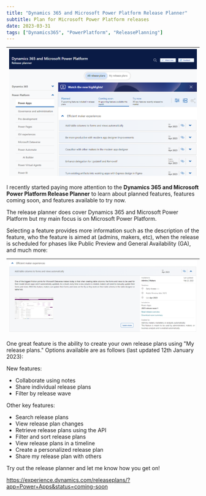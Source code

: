 ```yaml
---
title: "Dynamics 365 and Microsoft Power Platform Release Planner"
subtitle: Plan for Microsoft Power Platform releases
date: 2023-03-31
tags: ["Dynamics365", "PowerPlatform", "ReleasePlanning"]
---
```


|![Dynamics 365 and Microsoft Power Platform Release Planner.](/img/2023-03-31-d365-pp-release-planner/d365-pp-release-planner.png "Dynamics 365 and Microsoft Power Platform Release Planner.")|
|-|

I recently started paying more attention to the **Dynamics 365 and Microsoft Power Platform Release Planner** to learn about planned features, features coming soon, and features available to try now.

The release planner does cover Dynamics 365 and Microsoft Power Platform but my main focus is on Microsoft Power Platform.

Selecting a feature provides more information such as the description of the feature, who the feature is aimed at (admins, makers, etc), when the release is scheduled for phases like Public Preview and General Availability (GA), and much more:

|![Close up of feature 'Add table columns to forms and views automatically'.](/img/2023-03-31-d365-pp-release-planner/feature-close-up.png "Close up of feature 'Add table columns to forms and views automatically'.")|
|-|

One great feature is the ability to create your own release plans using "My release plans." Options available are as follows (last updated 12th January 2023):

New features:

- Collaborate using notes
- Share individual release plans
- Filter by release wave

Other key features:

- Search release plans
- View release plan changes
- Retrieve release plans using the API
- Filter and sort release plans
- View release plans in a timeline
- Create a personalized release plan
- Share my release plan with others

Try out the release planner and let me know how you get on!

https://experience.dynamics.com/releaseplans/?app=Power+Apps&status=coming-soon